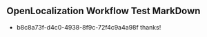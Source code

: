 ## OpenLocalization Workflow Test MarkDown
* b8c8a73f-d4c0-4938-8f9c-72f4c9a4a98f thanks!

<!--HONumber=Aug16_HO3-->


